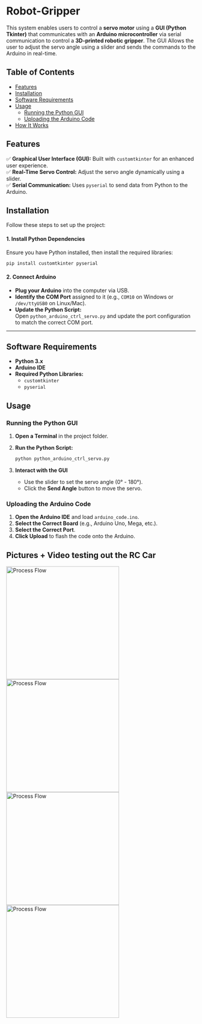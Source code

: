 # Robot-Gripper

This system enables users to control a **servo motor** using a **GUI (Python Tkinter)** that communicates with an **Arduino microcontroller** via serial communication to control a **3D-printed robotic gripper**. The GUI Allows the user to adjust the servo angle using a slider and sends the commands to the Arduino in real-time.

## **Table of Contents**
- [Features](#features)
- [Installation](#installation)
- [Software Requirements](#software-requirements)
- [Usage](#usage)
  - [Running the Python GUI](#running-the-python-gui)
  - [Uploading the Arduino Code](#uploading-the-arduino-code)
- [How It Works](#how-it-works)


## **Features**
✅ **Graphical User Interface (GUI):** Built with `customtkinter` for an enhanced user experience.  
✅ **Real-Time Servo Control:** Adjust the servo angle dynamically using a slider.  
✅ **Serial Communication:** Uses `pyserial` to send data from Python to the Arduino.  

## Installation

Follow these steps to set up the project:

#### 1. Install Python Dependencies

Ensure you have Python installed, then install the required libraries:

~~~bash
pip install customtkinter pyserial
~~~

#### 2. Connect Arduino

- **Plug your Arduino** into the computer via USB.
- **Identify the COM Port** assigned to it (e.g., `COM10` on Windows or `/dev/ttyUSB0` on Linux/Mac).
- **Update the Python Script:**  
  Open `python_arduino_ctrl_servo.py` and update the port configuration to match the correct COM port.

---

## Software Requirements

- **Python 3.x**  
- **Arduino IDE**  
- **Required Python Libraries:**  
  - `customtkinter`  
  - `pyserial`  

## Usage

### Running the Python GUI

1. **Open a Terminal** in the project folder.  
2. **Run the Python Script:**

   ~~~bash
   python python_arduino_ctrl_servo.py
   ~~~

3. **Interact with the GUI**  
   - Use the slider to set the servo angle (0° - 180°).  
   - Click the **Send Angle** button to move the servo.

### Uploading the Arduino Code

1. **Open the Arduino IDE** and load `arduino_code.ino`.  
2. **Select the Correct Board** (e.g., Arduino Uno, Mega, etc.).  
3. **Select the Correct Port**.  
4. **Click Upload** to flash the code onto the Arduino.

## Pictures + Video testing out the RC Car
<img src="https://i.postimg.cc/bv27ZfkG/robot-Gripper-image1.jpg" width="300" alt="Process Flow">
<img src="https://i.postimg.cc/zBZ9W2Fx/Robot-Gripper-img2.jpg" width="300" alt="Process Flow">
<img src="https://i.postimg.cc/50BDm5Pb/Robot-Gripper-img3.jpg" width="300" alt="Process Flow">
<img src="https://i.postimg.cc/Z5gkY5Bt/Screenshot-2025-02-24-070546.png" width="300" alt="Process Flow">

